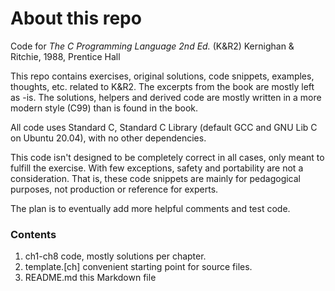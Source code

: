 # About this repo
Code for _The C Programming Language 2nd Ed._ (K&R2) Kernighan & Ritchie, 1988, Prentice Hall

This repo contains exercises, original solutions, code snippets, examples, thoughts, etc. related to K&R2. The excerpts from the book are mostly left as -is. The solutions, helpers and derived code are mostly written in a more modern style (C99) than is found in the book.

All code uses Standard C, Standard C Library (default GCC and GNU Lib C on Ubuntu 20.04), with no other dependencies.

This code isn't designed to be completely correct in all cases, only meant to fulfill the exercise. With few exceptions, safety and portability are not a consideration. That is, these code snippets are mainly for pedagogical purposes, not production or reference for experts.

The plan is to eventually add more helpful comments and test code.

### Contents
1. ch1-ch8 code, mostly solutions per chapter.
2. template.[ch] convenient starting point for source files.
3. README.md this Markdown file


